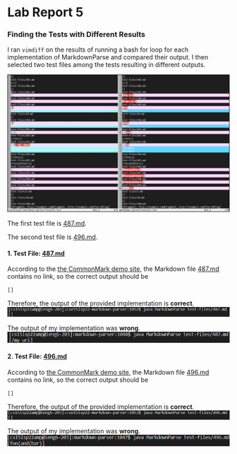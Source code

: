 # Lab Report 5

### Finding the Tests with Different Results

I ran `vimdiff` on the results of running a bash for loop for each implementation of MarkdownParse and compared their output. 
I then selected two test files among the tests resulting in different outputs.

![Vimdiff][Vimdiff]

The first test file is [487.md][Test File 1]. 

The second test file is [496.md][Test File 2].

#### 1. Test File: [487.md][Test File 1]

According to the [the CommonMark demo site][CommonMark Demo Site], 
the Markdown file [487.md][Test File 1] contains no link, so the correct output should be 
```
[]
```

Therefore, the output of the provided implementation is **correct**.
![Provided Implementations's Output 1][Provided Output 1]

The output of my implementation was **wrong**.
![My Implementation's Output Test 1][My Output 1]

#### 2. Test File: [496.md][Test File 2]

According to [the CommonMark demo site][CommonMark Demo Site], 
the Markdown file [496.md][Test File 2] contains no link, so the correct output should be 
```
[]
```

Therefore, the output of the provided implementation is **correct**.
![Provided Implentation's Output 2][Provided Output 2]

The output of my implementation was **wrong**.
![My Implementation's Output Test 2][My Output 2]


[Test File 1]: https://github.com/thanhnhanlam/markdown-parser/blob/a3e7910dbc708af9b9e02cdea4bb4e9ed90bf7cd/test-files/487.md
[Test File 2]: https://github.com/thanhnhanlam/markdown-parser/blob/a3e7910dbc708af9b9e02cdea4bb4e9ed90bf7cd/test-files/496.md
[CommonMark Demo Site]: https://spec.commonmark.org/dingus/

[Vimdiff]: ./images/vimdiff.png
[My Output 1]: ./images/my-output-1.png
[Provided Output 1]: ./images/provided-output-1.png
[My Output 2]: ./images/my-output-2.png
[Provided Output 2]: ./images/provided-output-2.png
